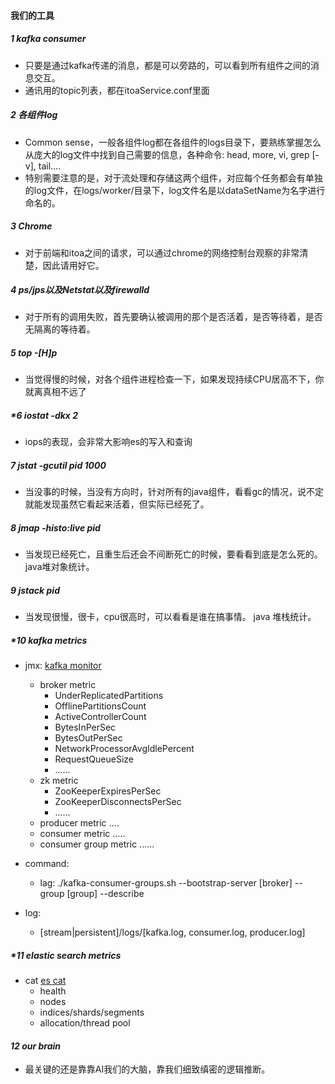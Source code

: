 ####                                                     我们的工具

##### *1 kafka consumer*
+ 只要是通过kafka传递的消息，都是可以旁路的，可以看到所有组件之间的消息交互。
+ 通讯用的topic列表，都在itoaService.conf里面

##### *2 各组件log*
+ Common sense，一般各组件log都在各组件的logs目录下，要熟练掌握怎么从庞大的log文件中找到自己需要的信息，各种命令: head, more, vi, grep [-v], tail....
+ 特别需要注意的是，对于流处理和存储这两个组件，对应每个任务都会有单独的log文件，在logs/worker/目录下，log文件名是以dataSetName为名字进行命名的。

##### *3 Chrome*
+ 对于前端和itoa之间的请求，可以通过chrome的网络控制台观察的非常清楚，因此请用好它。

##### *4 ps/jps以及Netstat以及firewalld*
+ 对于所有的调用失败，首先要确认被调用的那个是否活着，是否等待着，是否无隔离的等待着。

##### *5 top -[H]p*
+ 当觉得慢的时候，对各个组件进程检查一下，如果发现持续CPU居高不下，你就离真相不远了

##### *6 iostat -dkx 2
+ iops的表现，会非常大影响es的写入和查询

##### *7 jstat -gcutil pid 1000*
+ 当没事的时候，当没有方向时，针对所有的java组件，看看gc的情况，说不定就能发现虽然它看起来活着，但实际已经死了。

##### *8 jmap -histo:live pid*
+ 当发现已经死亡，且重生后还会不间断死亡的时候，要看看到底是怎么死的。java堆对象统计。

##### *9 jstack  pid*
+ 当发现很慢，很卡，cpu很高时，可以看看是谁在搞事情。 java 堆栈统计。

##### *10 kafka metrics
+ jmx: [kafka monitor](https://docs.confluent.io/current/kafka/monitoring.html)
  + broker metric
    + UnderReplicatedPartitions
    + OfflinePartitionsCount
    + ActiveControllerCount
    + BytesInPerSec
    + BytesOutPerSec
    + NetworkProcessorAvgIdlePercent
    + RequestQueueSize
    + ......
  + zk metric
    + ZooKeeperExpiresPerSec
    + ZooKeeperDisconnectsPerSec
    + ......
  + producer metric ....
  + consumer metric .....
  + consumer group metric ......

+ command: 
	+ lag: ./kafka-consumer-groups.sh --bootstrap-server [broker] --group [group] --describe

+ log: 
	+ [stream|persistent]/logs/[kafka.log, consumer.log, producer.log]

##### *11 elastic search metrics
+ cat [es cat](https://www.elastic.co/guide/en/elasticsearch/reference/current/cat.html)
  + health
  + nodes
  + indices/shards/segments
  + allocation/thread pool
#### *12 our brain*
+ 最关键的还是靠靠AI我们的大脑，靠我们细致缜密的逻辑推断。



